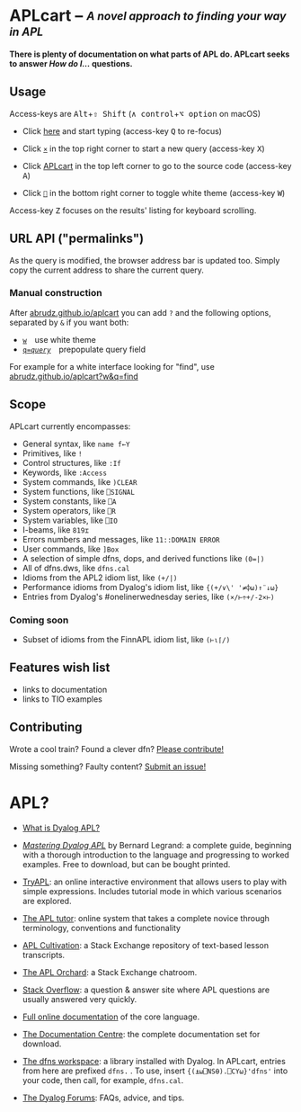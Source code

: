 # APLcart – <sub><sup>*A novel approach to finding your way in APL*</sup></sub>

**There is plenty of documentation on what parts of APL do. APLcart seeks to answer *How do I…* questions.**

## Usage

Access-keys are <kbd>Alt</kbd>+<kbd>⇧ Shift</kbd> (<kbd>∧ control</kbd>+<kbd>⌥ option</kbd> on macOS)

- Click [here](https://abrudz.github.io/aplcart/) and start typing (access-key <kbd>Q</kbd> to re-focus)

- Click [`×`](https://abrudz.github.io/aplcart/) in the top right corner to start a new query (access-key <kbd>X</kbd>)

- Click [APLcart](abrudz/aplcart) in the top left corner to go to the source code (access-key <kbd>A</kbd>)

- Click [`🔅︎︎︎`](https://abrudz.github.io/aplcart?w) in the bottom right corner to toggle white theme (access-key <kbd>W</kbd>)

Access-key <kbd>Z</kbd> focuses on the results' listing for keyboard scrolling.

## URL API ("permalinks")

As the query is modified, the browser address bar is updated too. Simply copy the current address to share the current query.

### Manual construction

After [abrudz.github.io/aplcart](https://abrudz.github.io/aplcart) you can add `?` and the following options, separated by `&` if you want both:

- [`w`](https://abrudz.github.io/aplcart?w) use white theme
- [<code>q=<i>query</i></code>](https://abrudz.github.io/aplcart?q=query) prepopulate query field

For example for a white interface looking for "find", use [abrudz.github.io/aplcart?w&q=find](https://abrudz.github.io/aplcart?w&q=find)

## Scope

APLcart currently encompasses:

- General syntax, like `name f←Y`
- Primitives, like `!`
- Control structures, like `:If`
- Keywords, like `:Access`
- System commands, like `)CLEAR`
- System functions, like `⎕SIGNAL`
- System constants, like `⎕A`
- System operators, like `⎕R`
- System variables, like `⎕IO`
- I-beams, like `819⌶`
- Errors numbers and messages, like `11::DOMAIN ERROR`
- User commands, like `]Box`
- A selection of simple dfns, dops, and derived functions like `(0=|)`
- All of dfns.dws, like `dfns.cal`
- Idioms from the APL2 idiom list, like `(+/|)`
- Performance idioms from Dyalog's idiom list, like `{(+/∨\' '≠⌽⍵)↑¨↓⍵}`
- Entries from Dyalog's #onelinerwednesday series, like `(×/⊢÷+/-2×⊢)`

### Coming soon

- Subset of idioms from the FinnAPL idiom list, like `(⊢⍳⌈/)`

## Features wish list
- links to documentation
- links to TIO examples

## Contributing

Wrote a cool train? Found a clever dfn? [Please contribute!](CONTRIBUTING.md)

Missing something? Faulty content? [Submit an issue!](https://github.com/abrudz/aplcart/issues/new)

# APL?

- <a href="https://www.dyalog.com/what-is-dyalog.htm" target="_blank">What is Dyalog APL?</a>

- <a href="https://www.dyalog.com/mastering-dyalog-apl.htm" target="_blank"><em>Mastering Dyalog APL</em></a> by Bernard Legrand: a complete guide, beginning with a thorough introduction to the language and progressing to worked examples. Free to download, but can be bought printed.
- <a href="https://tryapl.org/" target="_blank">TryAPL</a>: an online interactive environment that allows users to play with simple expressions. Includes tutorial mode in which various scenarios are explored.
- <a href="http://tutorial.dyalog.com/" target="_blank">The APL tutor</a>: online system that takes a complete novice through terminology, conventions and functionality
- <a href="https://chat.stackexchange.com/rooms/info/52405/the-apl-orchard?tab=conversations" target="_blank">APL Cultivation</a>: a Stack Exchange repository of text-based lesson transcripts.
- <a href="https://chat.stackexchange.com/rooms/52405/the-apl-orchard" target="_blank">The APL Orchard</a>: a Stack Exchange chatroom.
- <a href="https://stackoverflow.com/questions/ask?tags=apl+dyalog&title=How+do+I%E2%80%A6" target="_blank">Stack Overflow</a>: a question & answer site where APL questions are usually answered very quickly.
- <a href="https://help.dyalog.com/latest/" target="_blank">Full online documentation</a> of the core language.
- <a href="https://docs.dyalog.com/" target="_blank">The Documentation Centre</a>: the complete documentation set for download.
- <a href="https://dfns.dyalog.com/n_contents.htm" target="_blank">The dfns workspace</a>: a library installed with Dyalog. In APLcart, entries from here are prefixed `dfns.` . To use, insert `{(⍎⍵⎕NS⍬).⎕CY⍵}'dfns'` into your code, then call, for example, `dfns.cal`.
- <a href="https://forums.dyalog.com" target="_blank">The Dyalog Forums</a>: FAQs, advice, and tips.